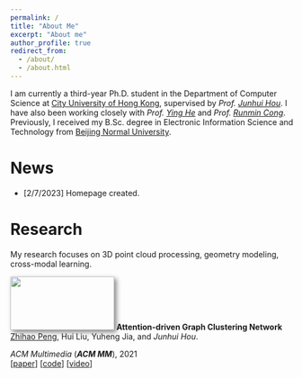 ```yaml
---
permalink: /
title: "About Me"
excerpt: "About me"
author_profile: true
redirect_from: 
  - /about/
  - /about.html
---
```



I am currently a third-year Ph.D. student in the Department of Computer Science at [City University of Hong Kong](https://www.cityu.edu.hk/), supervised by *Prof. [Junhui Hou](https://sites.google.com/site/junhuihoushomepage/)*. I have also been working closely with *Prof. [Ying He](https://personal.ntu.edu.sg/yhe/)* and *Prof. [Runmin Cong](https://rmcong.github.io/)*. Previously, I received my B.Sc. degree in Electronic Information Science and Technology from [Beijing Normal University](https://english.bnu.edu.cn/).


News
======
* [2/7/2023] Homepage created.


Research
======
My research focuses on 3D point cloud processing, geometry modeling, cross-modal learning.


<tr>	
	<td width="206">
	<img src="https://i.loli.net/2021/07/16/iSBTg4hNkDtenof.png" width="185px" height = "95" style="box-shadow: 4px 4px 8px #888">
	</td>		
	<td><b>Attention-driven Graph Clustering Network</b> <br>
	<u>Zhihao Peng</u>, Hui Liu, Yuheng Jia, and <i>Junhui Hou</i>.<br>
	<p><em>ACM Multimedia</em> (<i><b>ACM MM</b></i>), 2021 <br>
	[<a href="https://dl.acm.org/doi/pdf/10.1145/3474085.3475276">paper</a>]
	[<a href="https://github.com/ZhihaoPENG-CityU/AGCN">code</a>]
	[<a href="https://dl.acm.org/doi/abs/10.1145/3474085.3475276">video</a>] 
	</td>
</tr>

